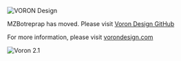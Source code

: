 ![VORON Design](http://vorondesign.com/images/voron_design_logo.png)

MZBotreprap has moved.  Please visit [Voron Design GitHub](https://github.com/VoronDesign?tab=repositories)

For more information, please visit [vorondesign.com](http://vorondesign.com)

![Voron 2.1](http://vorondesign.com/images/voron2.1.jpg)
